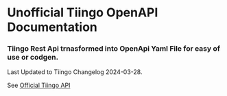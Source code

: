 # Unofficial Tiingo OpenAPI Documentation
### Tiingo Rest Api trnasformed into OpenApi Yaml File for easy of use or codgen.

Last Updated to Tiingo Changelog 2024-03-28.

See [Official Tiingo API](https://www.tiingo.com/documentation/general/overview)
